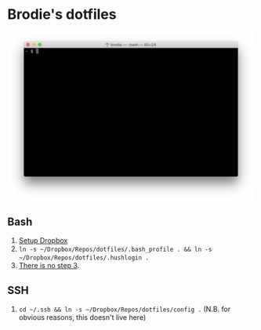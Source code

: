 # Brodie's dotfiles

![Screenshot.png](Screenshot.png)

## Bash

1. [Setup Dropbox](https://www.dropbox.com/help/desktop-web/download-dropbox)
2. `ln -s ~/Dropbox/Repos/dotfiles/.bash_profile . && ln -s ~/Dropbox/Repos/dotfiles/.hushlogin .`
3. [There is no step 3](https://www.youtube.com/watch?v=6uXJlX50Lj8).

## SSH

1. `cd ~/.ssh && ln -s ~/Dropbox/Repos/dotfiles/config .` (N.B. for obvious reasons, this doesn't live here)

